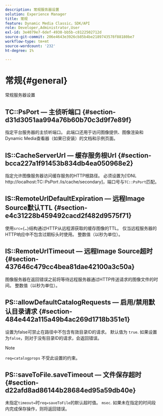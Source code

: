 ```yaml
---
description: 常规服务器设置
solution: Experience Manager
title: 常规
feature: Dynamic Media Classic，SDK/API
role: Developer,Administrator,User
exl-id: 3e4079e7-6def-4938-bb5b-c8122502712d
source-git-commit: 206e4643e3926cb85b4be2189743578f88180be7
workflow-type: tm+mt
source-wordcount: '232'
ht-degree: 1%

---
```


# 常规{#general}

常规服务器设置

## TC::PsPort — 主侦听端口 {#section-d31d3051aa994a76b60b70c3d9f7e89f}

指定平台服务器的主侦听端口。 此端口还用于访问图像提供、图像渲染和Dynamic Media查看器（如果已安装）的文档和示例页面。

## IS::CacheServerUrl — 缓存服务根Url {#section-bcca227a1f91453b834db4ea050968e2}

指定允许图像服务器访问缓存服务的HTTP根路径。 必须设置为[!DNL http://localhost:TC::PsPort /is/cache/secondary]，端口号与`TC::PsPort`匹配。

## IS::RemoteUrlDefaultExpiration — 远程Image Source默认TTL {#section-e4c31228b459492cacd2f482d9575f71}

使用`src={…}`结构通过HTTP从远程源获取的缓存图像的TTL。 仅当远程服务器的HTTP响应中不包含过期标头时使用。 整数值（以秒为单位）。

## IS::RemoteUrlTimeout — 远程Image Source超时 {#section-437646c479cc4bea81dae42100a3c50a}

图像服务器在返回错误之前将等待远程服务器通过HTTP传送请求的图像文件的时间。 整数值（以秒为单位）。

## PS::allowDefaultCatalogRequests — 启用/禁用默认目录请求 {#section-484e442a115a49b4ac269d1718b351e1}

设置为false可禁止在路径中不包含有效目录ID的请求。 默认值为 `true`. 如果设置为`false`，则对于没有目录ID的请求，会返回错误。

>[!NOTE]
>
>`req=catalogprops` 不受此设置的约束。

## PS::saveToFile.saveTimeout — 文件保存超时 {#section-d22afd8ad86144b28684ed95a59db40e}

未指定`timeout=`时`req=saveToFile`的默认超时值。 `msec`. 如果未在指定的时间段内完成保存操作，则将返回错误。
